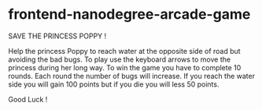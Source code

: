 frontend-nanodegree-arcade-game
===============================

SAVE THE PRINCESS POPPY !

Help the princess Poppy to reach water at the opposite side of road but avoiding the bad bugs.
To play use the keyboard arrows to move the princess during her long way.
To win the game you have to complete 10 rounds. Each round the number of bugs will increase.
If you reach the water side you will gain 100 points but if you die you will less 50 points.

Good Luck !
